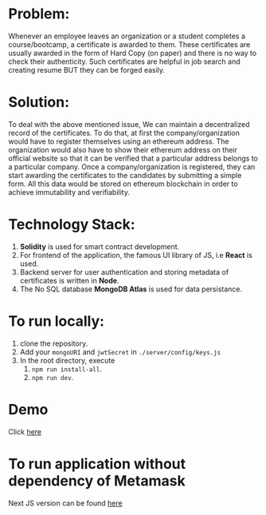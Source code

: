 # Problem:
Whenever an employee leaves an organization or a student completes a course/bootcamp, a certificate is awarded to them. These certificates are usually awarded in the form of Hard Copy (on paper) and there is no way to check their authenticity. Such certificates are helpful in job search and creating resume BUT they can be forged easily.

# Solution:
To deal with the above mentioned issue, We can maintain a decentralized record of the certificates. To do that, at first the company/organization would have to register themselves using an ethereum address. The organization would also have to show their ethereum address on their official website so that it can be verified that a particular address belongs to a particular company. Once a company/organization is registered, they can start awarding the certificates to the candidates by submitting a simple form. All this data would be stored on ethereum blockchain in order to achieve immutability and verifiability.

# Technology Stack:
1. **Solidity** is used for smart contract development.
2. For frontend of the application, the famous UI library of JS, i.e **React** is used.
3. Backend server for user authentication and storing metadata of certificates is written in **Node**.
4. The No SQL database **MongoDB Atlas** is used for data persistance.

# To run locally:
1. clone the repository.
2. Add your ```mongoURI``` and ```jwtSecret``` in ```./server/config/keys.js```
2. In the root directory, execute
   1. ```npm run install-all```.
   2. ```npm run dev```.
   
# Demo
Click [here](http://certificate-verifier.herokuapp.com/home)

# To run application without dependency of Metamask
Next JS version can be found [here](https://github.com/Ahmed067Abdullah/certificate-verifier-NextJS)
